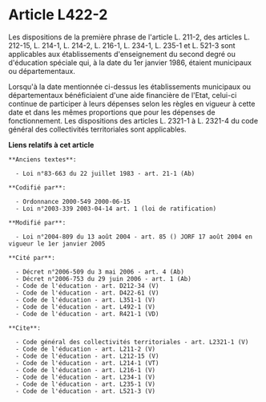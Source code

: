 # Article L422-2

Les dispositions de la première phrase de l'article L. 211-2, des articles L. 212-15, 
L. 214-1, L. 214-2, L. 216-1, L. 234-1, 
L. 235-1 et L. 521-3 sont applicables aux établissements d'enseignement du second degré ou d'éducation spéciale qui, à la
date du 1er janvier 1986, étaient municipaux ou départementaux. 

Lorsqu'à la date mentionnée ci-dessus les établissements municipaux ou départementaux bénéficiaient d'une aide financière de
l'Etat, celui-ci continue de participer à leurs dépenses selon les règles en vigueur à cette date et dans les mêmes
proportions que pour les dépenses de fonctionnement. Les dispositions des articles L. 2321-1 à L. 2321-4 du code général des
collectivités territoriales sont applicables.

**Liens relatifs à cet article**

	**Anciens textes**:

	  - Loi n°83-663 du 22 juillet 1983 - art. 21-1 (Ab)

	**Codifié par**:

	  - Ordonnance 2000-549 2000-06-15
	  - Loi n°2003-339 2003-04-14 art. 1 (loi de ratification)

	**Modifié par**:

	  - Loi n°2004-809 du 13 août 2004 - art. 85 () JORF 17 août 2004 en vigueur le 1er janvier 2005

	**Cité par**:

	  - Décret n°2006-509 du 3 mai 2006 - art. 4 (Ab)
	  - Décret n°2006-753 du 29 juin 2006 - art. 1 (Ab)
	  - Code de l'éducation - art. D212-34 (V)
	  - Code de l'éducation - art. D422-61 (V)
	  - Code de l'éducation - art. L351-1 (V)
	  - Code de l'éducation - art. L492-1 (V)
	  - Code de l'éducation - art. R421-1 (VD)

	**Cite**:

	  - Code général des collectivités territoriales - art. L2321-1 (V)
	  - Code de l'éducation - art. L211-2 (V)
	  - Code de l'éducation - art. L212-15 (V)
	  - Code de l'éducation - art. L214-1 (VT)
	  - Code de l'éducation - art. L216-1 (V)
	  - Code de l'éducation - art. L234-1 (V)
	  - Code de l'éducation - art. L235-1 (V)
	  - Code de l'éducation - art. L521-3 (V)
